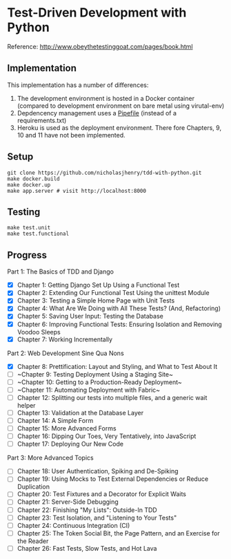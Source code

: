 # Test-Driven Development with Python

Reference: http://www.obeythetestinggoat.com/pages/book.html

## Implementation

This implementation has a number of differences:

1. The development environment is hosted in a Docker container (compared to development environment
   on bare metal using virutal-env)
2. Depdencency management uses a [Pipefile](https://www.ostechnix.com/pipenv-officially-recommended-python-packaging-tool/) 
   (instead of a requirements.txt)
3. Heroku is used as the deployment environment. There fore Chapters, 9, 10 and 11 have not
   been implemented.

## Setup

    git clone https://github.com/nicholasjhenry/tdd-with-python.git
    make docker.build
    make docker.up
    make app.server # visit http://localhost:8000

## Testing

    make test.unit
    make test.functional

## Progress

Part 1: The Basics of TDD and Django
- [x] Chapter 1: Getting Django Set Up Using a Functional Test
- [x] Chapter 2: Extending Our Functional Test Using the unittest Module
- [x] Chapter 3: Testing a Simple Home Page with Unit Tests
- [x] Chapter 4: What Are We Doing with All These Tests? (And, Refactoring)
- [x] Chapter 5: Saving User Input: Testing the Database
- [x] Chapter 6: Improving Functional Tests: Ensuring Isolation and Removing Voodoo Sleeps
- [x] Chapter 7: Working Incrementally

Part 2: Web Development Sine Qua Nons
- [x] Chapter 8: Prettification: Layout and Styling, and What to Test About It
- [ ] ~Chapter 9: Testing Deployment Using a Staging Site~
- [ ] ~Chapter 10: Getting to a Production-Ready Deployment~
- [ ] ~Chapter 11: Automating Deployment with Fabric~
- [ ] Chapter 12: Splitting our tests into multiple files, and a generic wait helper
- [ ] Chapter 13: Validation at the Database Layer
- [ ] Chapter 14: A Simple Form
- [ ] Chapter 15: More Advanced Forms
- [ ] Chapter 16: Dipping Our Toes, Very Tentatively, into JavaScript
- [ ] Chapter 17: Deploying Our New Code

Part 3: More Advanced Topics
- [ ] Chapter 18: User Authentication, Spiking and De-Spiking
- [ ] Chapter 19: Using Mocks to Test External Dependencies or Reduce Duplication
- [ ] Chapter 20: Test Fixtures and a Decorator for Explicit Waits
- [ ] Chapter 21: Server-Side Debugging
- [ ] Chapter 22: Finishing "My Lists": Outside-In TDD
- [ ] Chapter 23: Test Isolation, and "Listening to Your Tests"
- [ ] Chapter 24: Continuous Integration (CI)
- [ ] Chapter 25: The Token Social Bit, the Page Pattern, and an Exercise for the Reader
- [ ] Chapter 26: Fast Tests, Slow Tests, and Hot Lava